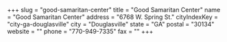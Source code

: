 +++
slug = "good-samaritan-center"
title = "Good Samaritan Center"
name = "Good Samaritan Center"
address = "6768 W. Spring St."
cityIndexKey = "city-ga-douglasville"
city = "Douglasville"
state = "GA"
postal = "30134"
website = ""
phone = "770-949-7335"
fax = ""
+++
